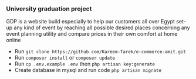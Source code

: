 ### University graduation project

GDP is a website build especially to help our customers all over Egypt set-up any kind of event by reaching all possible desired places concerning any event planning utility and compare prices in their own comfort at home online

- Run `git clone https://github.com/Kareem-Tarek/e-commerce-amit.git`
- Run `composer install` or `composer update`
- Run `cp .env.example .env` then `php artisan key:generate`
- Create database in mysql and run code `php artisan migrate`
